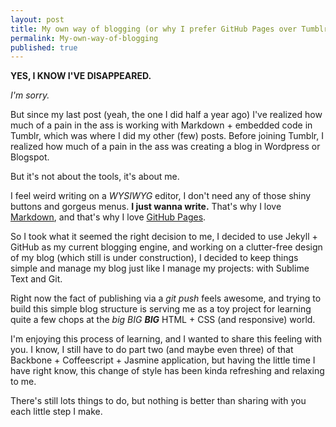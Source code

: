 ```yaml
---
layout: post
title: My own way of blogging (or why I prefer GitHub Pages over Tumblr & Wordpress)
permalink: My-own-way-of-blogging
published: true
---
```


**YES, I KNOW I'VE DISAPPEARED.**

*I'm sorry.*

But since my last post (yeah, the one I did half a year ago) I've realized how much of a pain in the ass is working with Markdown + embedded code in Tumblr, which was where I did my other (few) posts. Before joining Tumblr, I realized how much of a pain in the ass was creating a blog in Wordpress or Blogspot.

But it's not about the tools, it's about me.

I feel weird writing on a *WYSIWYG* editor, I don't need any of those shiny buttons and gorgeus menus. **I just wanna write.** That's why I love [Markdown](http://daringfireball.net/projects/markdown/), and that's why I love [GitHub Pages](http://pages.github.com/).

So I took what it seemed the right decision to me, I decided to use Jekyll + GitHub as my current blogging engine, and working on a clutter-free design of my blog (which still is under construction), I decided to keep things simple and manage my blog just like I manage my projects: with Sublime Text and Git.

Right now the fact of publishing via a *git push* feels awesome, and trying to build this simple blog structure is serving me as a toy project for learning quite a few chops at the *big* *BIG* ***BIG*** HTML + CSS (and responsive) world.

I'm enjoying this process of learning, and I wanted to share this feeling with you. I know, I still have to do part two (and maybe even three) of that Backbone + Coffeescript + Jasmine application, but having the little time I have right know, this change of style has been kinda refreshing and relaxing to me.

There's still lots things to do, but nothing is better than sharing with you each little step I make.